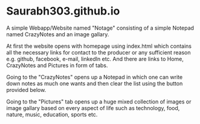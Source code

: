 # Saurabh303.github.io

A simple Webapp/Website named "Notage" consisting of a simple Notepad named CrazyNotes and an image gallary.

At first the website opens with homepage using index.html which contains all the necessary links for contact to the producer or any sufficient reason e.g. github, facebook, e-mail, linkedIn etc. And there are links to Home, CrazyNotes and Pictures in form of tabs.

Going to the "CrazyNotes" opens up a Notepad in which one can write down notes as much one wants and then clear the list using the button provided below.

Going to the "Pictures" tab opens up a huge mixed collection of images or image gallary based on every aspect of life such as technology, food, nature, music, education, sports etc.
